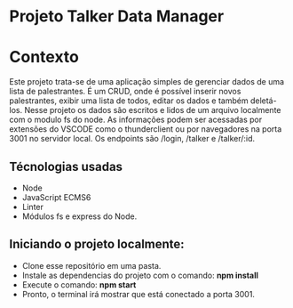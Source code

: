 # Projeto Talker Data Manager

# Contexto
Este projeto trata-se de uma aplicação simples de gerenciar dados de uma lista de palestrantes.
É um CRUD, onde é possível inserir novos palestrantes, exibir uma lista de todos, editar os dados e também deletá-los. 
Nesse projeto os dados são escritos e lidos de um arquivo localmente com o modulo fs do node.
As informações podem ser acessadas por extensões do VSCODE como o thunderclient ou por navegadores na porta 3001 no servidor local.
Os endpoints são /login, /talker e /talker/:id.

## Técnologias usadas
- Node
- JavaScript ECMS6
- Linter
- Módulos fs e express do Node.

## Iniciando o projeto localmente:

- Clone esse repositório em uma pasta.
- Instale as dependencias do projeto com o comando: **npm install**
- Execute o comando: **npm start**
- Pronto, o terminal irá mostrar que está conectado a porta 3001.

